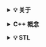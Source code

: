 <b><details><summary>💡 关于</summary></b>

📚 本仓库是面向 C/C++ 技术方向校招求职者、初学者的基础知识总结，包括语言、程序库、数据结构、算法、系统、网络、链接装载库等知识及面试经验、招聘、内推等信息。

📘 Summary 页面是目录收起，📖 Details 页面是全文展开，适用于不同场景和阅读习惯。

📄 保存为 PDF 方式：使用 Chrome 浏览器打开 <a href="https://github.com/huihut/interview/blob/master/README_Details.md">📖 Details</a> 页面，右键 - 打印 - 选择目标打印机是另存为PDF - 保存（[打印预览.png](images/打印预览.png)）

💡 右侧目录支持方式：[语雀的镜像仓库](https://www.yuque.com/huihut/interview/readme)、[Github + TOC 导航](https://github.com/jawil/GayHub)（[TOC预览.png](images/TOC预览.png)）

🙏 仓库内容如有错误或改进欢迎 issue 或 pr，建议或讨论可在 [#12](https://github.com/huihut/interview/issues/12) 提出。由于本人水平有限，仓库中的知识点有来自本人原创、读书笔记、书籍、博文等，非原创均已标明出处，如有遗漏，请 issue 提出。本仓库遵循 CC BY-NC-SA 4.0 协议，转载请注明出处。

</details>

<b><details><summary>C++ 概念</summary></b>

## 1. c++ template

template的[定义讲解](https://blog.csdn.net/lezardfu/article/details/56852043)

## 2. 友元

友元提供了一种 普通函数或者类成员函数 访问另一个类中的私有或保护成员 的机制

## 3.贪心算法  动态规划

贪心和动态规划 两个算法 的[概念与区别](https://www.zhihu.com/question/32096465)

</details>

<b><details><summary>💡 STL</summary></b>
## 1. STL中的map详解

C＋＋中有很多中[key-value](https://www.cnblogs.com/xiaoniu-666/p/9492967.html)形式的容器，map／hash_map／unordered_map／vector_map.

map使用红黑树实现.查找时间在O(lg(n))-O(2*log(n))之间，构建map花费的时间比较长，因而，map使用于那种插入和查询混合的情况。

hash_map，STL中的实现叫做**unordered_map**, hash_map的查找速度比map要快，因为hash_map的查找速度与数据量大小无关，属于常数级别。

std::unordered_map 就是以key来查找value而设计,不会根据key排序。

std::unordered_set 是基于hash表的，因此并不是顺序存储。

std::map 就是以key来查找value而设计，**根据key排序**。

std::set 是基于红黑树的内部需要进行排序，自动调整红黑树保持平衡，set用于快速查找，不可修改键值。

**map和set都是以节点的形式保存，插入和删除速度快，不需要内存移动和copy。**

***unorder_map 插入数据的方式***
```
	// 插入数据的三种方式
	dict.insert(pair<string,int>("apple",2));
	dict.insert(unordered_map<string, int>::value_type("orange",3));
	dict["banana"] = 6;
```
## 2. set用法， unordered_set
***set：基于红黑树，自动排序功能， 内部是有序的。***

***unordered_set： 基于hash表， 插入和查找时间复杂度低，但需要消耗内存***

1.元素插入：insert()

2.中序遍历：类似vector遍历（用迭代器）

3.反向遍历：利用反向迭代器reverse_iterator。
```
    set<int> s;
    ......
    set<int>::reverse_iterator rit;
    for(rit=s.rbegin();rit!=s.rend();rit++)
```

4.元素删除：与插入一样，可以高效的删除，并自动调整使红黑树平衡。

            set<int> s;
            
            s.erase(2);        //删除键值为2的元素
            
            s.clear();
            
5.元素检索：find()，若找到，返回该键值迭代器的位置，否则，返回最后一个元素后面一个位置。

```
            set<int> s;
            set<int>::iterator it;
            it=s.find(5);    //查找键值为5的元素
            if(it!=s.end())    //找到
                cout<<*it<<endl;
            else            //未找到
                cout<<"未找到";
```

**6.自定义比较函数**

**7.解题**
（1）set来解决两个数组的交集
（2）快乐数


</details>
